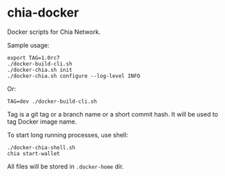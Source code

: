 # chia-docker

Docker scripts for Chia Network.

Sample usage:

```
export TAG=1.0rc7
./docker-build-cli.sh
./docker-chia.sh init
./docker-chia.sh configure --log-level INFO
```

Or:

```
TAG=dev ./docker-build-cli.sh
```

Tag is a git tag or a branch name or a short commit hash. It will be used to tag Docker image name.

To start long running processes, use shell:

```
./docker-chia-shell.sh
chia start-wallet
```

All files will be stored in `.docker-home` dir.

